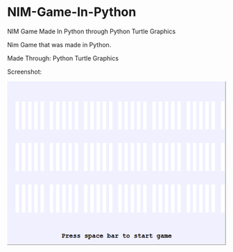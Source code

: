 # NIM-Game-In-Python
NIM Game Made In Python through Python Turtle Graphics

Nim Game that was made in Python.

Made Through: Python Turtle Graphics

Screenshot:

![alt text](https://github.com/bilawaltech/NIM-Game-In-Python/blob/main/nim.png?raw=true)

